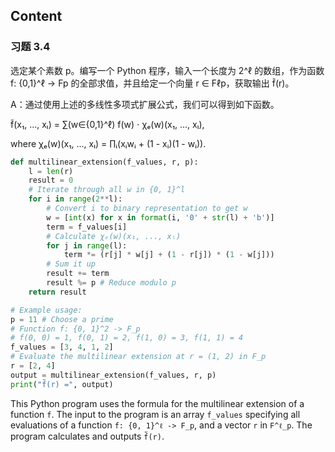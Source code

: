 
## Content

### 习题 3.4
选定某个素数 p。编写一个 Python 程序，输入一个长度为 2^ℓ 的数组，作为函数 f: {0,1}^ℓ → Fp 的全部求值，并且给定一个向量 r ∈ Fℓp，获取输出 f̃(r)。


A：通过使用上述的多线性多项式扩展公式，我们可以得到如下函数。

f̃(x₁, ..., xₗ) = ∑(w∈{0,1}^ℓ) f(w) ⋅ χₑ(w)(x₁, ..., xₗ),

where χₑ(w)(x₁, ..., xₗ) = ∏ᵢ(xᵢwᵢ + (1 - xᵢ)(1 - wᵢ)).

```python
def multilinear_extension(f_values, r, p):
    l = len(r)
    result = 0
    # Iterate through all w in {0, 1}^l
    for i in range(2**l):
        # Convert i to binary representation to get w
        w = [int(x) for x in format(i, '0' + str(l) + 'b')]
        term = f_values[i]
        # Calculate χₑ(w)(x₁, ..., xₗ)
        for j in range(l):
            term *= (r[j] * w[j] + (1 - r[j]) * (1 - w[j]))
        # Sum it up
        result += term
        result %= p # Reduce modulo p
    return result

# Example usage:
p = 11 # Choose a prime
# Function f: {0, 1}^2 -> F_p
# f(0, 0) = 1, f(0, 1) = 2, f(1, 0) = 3, f(1, 1) = 4
f_values = [3, 4, 1, 2]
# Evaluate the multilinear extension at r = (1, 2) in F_p
r = [2, 4]
output = multilinear_extension(f_values, r, p)
print("f̃(r) =", output)
```

This Python program uses the formula for the multilinear extension of a function `f`. The input to the program is an array `f_values` specifying all evaluations of a function `f: {0, 1}^ℓ -> F_p`, and a vector `r` in `F^ℓ_p`. The program calculates and outputs `f̃(r)`.